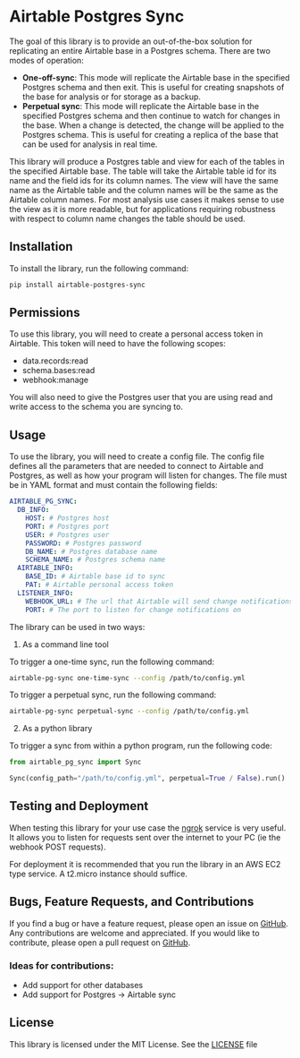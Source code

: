 # Airtable Postgres Sync

The goal of this library is to provide an out-of-the-box solution for replicating
an entire Airtable base in a Postgres schema. There are two modes of operation:

- **One-off-sync**: This mode will replicate the Airtable base in the specified Postgres schema
  and then exit. This is useful for creating snapshots of the base for analysis or for storage as a backup.
- **Perpetual sync**: This mode will replicate the Airtable base in the specified Postgres schema
  and then continue to watch for changes in the base. When a change is detected, the
  change will be applied to the Postgres schema. This is useful for creating a
  replica of the base that can be used for analysis in real time.


This library will produce a Postgres table and view for each of the tables in the specified Airtable base.
The table will take the Airtable table id for its name and the field ids for its column names. The view will have the 
same name as the Airtable table and the column names will be the same as the Airtable column names.
For most analysis use cases it makes sense to use the view as it is more readable, but for applications requiring 
robustness with respect to column name changes the table should be used.


## Installation

To install the library, run the following command:

```bash
pip install airtable-postgres-sync
```

## Permissions

To use this library, you will need to create a personal access token in Airtable. This
token will need to have the following scopes:

- data.records:read
- schema.bases:read
- webhook:manage

You will also need to give the Postgres user that you are using read and write access to the schema
you are syncing to.

## Usage

To use the library, you will need to create a config file. The config file defines
all the parameters that are needed to connect to Airtable and Postgres, as well as how
your program will listen for changes. The file must be in YAML format and must contain
the following fields:

```yaml
AIRTABLE_PG_SYNC:
  DB_INFO:
    HOST: # Postgres host
    PORT: # Postgres port
    USER: # Postgres user
    PASSWORD: # Postgres password
    DB_NAME: # Postgres database name
    SCHEMA_NAME: # Postgres schema name
  AIRTABLE_INFO:
    BASE_ID: # Airtable base id to sync
    PAT: # Airtable personal access token
  LISTENER_INFO:
    WEBHOOK_URL: # The url that Airtable will send change notifications to
    PORT: # The port to listen for change notifications on
```

The library can be used in two ways:

1. As a command line tool

To trigger a one-time sync, run the following command:

```bash
airtable-pg-sync one-time-sync --config /path/to/config.yml
```

To trigger a perpetual sync, run the following command:

```bash
airtable-pg-sync perpetual-sync --config /path/to/config.yml
```

2. As a python library

To trigger a sync from within a python program, run the following code:

```python
from airtable_pg_sync import Sync

Sync(config_path="/path/to/config.yml", perpetual=True / False).run()
```


## Testing and Deployment

When testing this library for your use case the [ngrok](https://ngrok.com/) service is very useful. It allows you to listen 
for requests sent over the internet to your PC (ie the webhook POST requests).

For deployment it is recommended that you run the library in an AWS EC2 type service. A t2.micro instance should suffice.

## Bugs, Feature Requests, and Contributions

If you find a bug or have a feature request, please open an issue
on [GitHub](https://github.com/benurwin/airtable_pg_sync/issues).
Any contributions are welcome and appreciated. If you would like to
contribute, please open a pull request on [GitHub](https://github.com/benurwin/airtable_pg_sync/pulls).

### Ideas for contributions:

- Add support for other databases
- Add support for Postgres -> Airtable sync

## License

This library is licensed under the MIT License. See the
[LICENSE](https://github.com/benurwin/airtable_pg_sync/blob/main/LICENSE) file
